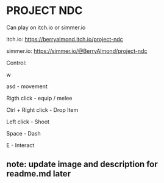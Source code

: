# PROJECT NDC

Can play on itch.io or simmer.io

itch.io: https://berryalmond.itch.io/project-ndc

simmer.io: https://simmer.io/@BerryAlmond/project-ndc

Control:

 w
 
asd     -    movement

Rigth click     -      equip / melee

Ctrl + Right click     -       Drop Item

Left click      -     Shoot

Space     -     Dash

E    -   Interact


## note: update image and description for readme.md later
